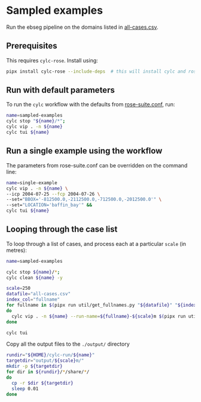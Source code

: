 # Sampled examples

Run the ebseg pipeline on the domains listed in [all-cases.csv](./all-cases.csv).

## Prerequisites

This requires `cylc-rose`. Install using:

```bash
pipx install cylc-rose --include-deps  # this will install cylc and rose
```

## Run with default parameters

To run the `cylc` workflow with the defaults from [rose-suite.conf](./rose-suite.conf), run:
```bash
name=sampled-examples
cylc stop "${name}/*";
cylc vip . -n ${name}
cylc tui ${name}
```

## Run a single example using the workflow

The parameters from rose-suite.conf can be overridden on the command line:

```bash
name=single-example
cylc vip . -n ${name} \
--icp 2004-07-25 --fcp 2004-07-26 \
--set="BBOX='-812500.0,-2112500.0,-712500.0,-2012500.0'" \
--set="LOCATION='baffin_bay'" &&
cylc tui ${name}
```

## Looping through the case list

To loop through a list of cases, and process each at a particular `scale` (in metres):

```bash
name=sampled-examples

cylc stop ${name}/*;
cylc clean ${name} -y

scale=250
datafile="all-cases.csv"
index_col="fullname"
for fullname in $(pipx run util/get_fullnames.py "${datafile}" "${index_col}" --start 50 --stop 53); 
do   
  cylc vip . -n ${name} --run-name=${fullname}-${scale}m $(pipx run util/template.py ${datafile} ${index_col} ${fullname}); 
done

cylc tui
```

Copy all the output files to the `./output/` directory
```bash
rundir="${HOME}/cylc-run/${name}"
targetdir="output/${scale}m/"
mkdir -p ${targetdir}
for dir in ${rundir}/*/share/*/
do
  cp -r $dir ${targetdir}
  sleep 0.01
done
```